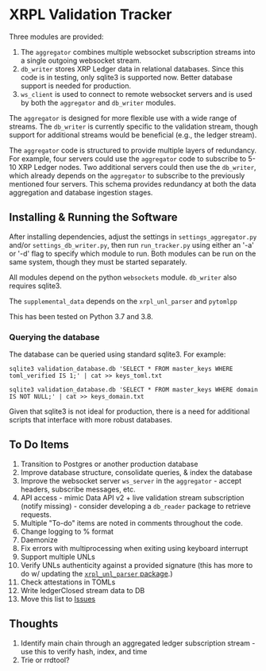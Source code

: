 # XRPL Validation Tracker
Three modules are provided:
1. The `aggregator` combines multiple websocket subscription streams into a single outgoing websocket stream.
2. `db_writer` stores XRP Ledger data in relational databases. Since this code is in testing, only sqlite3 is supported now. Better database support is needed for production.
3. `ws_client` is used to connect to remote websocket servers and is used by both the `aggregator` and `db_writer` modules.

The `aggregator` is designed for more flexible use with a wide range of streams. The `db_writer` is currently specific to the validation stream, though support for additional streams would be beneficial (e.g., the ledger stream).

The `aggregator` code is structured to provide multiple layers of redundancy. For example, four servers could use the `aggregator` code to subscribe to 5-10 XRP Ledger nodes. Two additional servers could then use the `db_writer`, which already depends on the `aggregator` to subscribe to the previously mentioned four servers. This schema provides redundancy at both the data aggregation and database ingestion stages.

## Installing & Running the Software
After installing dependencies, adjust the settings in `settings_aggregator.py` and/or `settings_db_writer.py`, then run `run_tracker.py` using either an '-a' or '-d' flag to specify which module to run. Both modules can be run on the same system, though they must be started separately.

All modules depend on the python `websockets` module. `db_writer` also requires sqlite3.

The `supplemental_data` depends on the `xrpl_unl_parser` and `pytomlpp`

This has been tested on Python 3.7 and 3.8.

### Querying the database
The database can be queried using standard sqlite3. For example:  
  
`sqlite3 validation_database.db 'SELECT * FROM master_keys WHERE toml_verified IS 1;' | cat >> keys_toml.txt`  
  
`sqlite3 validation_database.db 'SELECT * FROM master_keys WHERE domain IS NOT NULL;' | cat >> keys_domain.txt`  
  
Given that sqlite3 is not ideal for production, there is a need for additional scripts that interface with more robust databases.

## To Do Items
1. Transition to Postgres or another production database
2. Improve database structure, consolidate queries, & index the database
3. Improve the websocket server `ws_server` in the `aggregator` - accept headers, subscribe messages, etc.
4. API access - mimic Data API v2 + live validation stream subscription (notify missing) - consider developing a `db_reader` package to retrieve requests.
5. Multiple "To-do" items are noted in comments throughout the code.
6. Change logging to % format
7. Daemonize
8. Fix errors with multiprocessing when exiting using keyboard interrupt
9. Support multiple UNLs
10. Verify UNLs authenticity against a provided signature (this has more to do w/ updating the [`xrpl_unl_parser` package].)
11. Check attestations in TOMLs
12. Write ledgerClosed stream data to DB
13. Move this list to [Issues]

## Thoughts
1. Identify main chain through an aggregated ledger subscription stream - use this to verify hash, index, and time
2. Trie or rrdtool?

[`xrpl_unl_parser` package]:https://github.com/crypticrabbit/xrpl_unl_parser
[Issues]:https://github.com/crypticrabbit/xrpl-validation-tracker/issues
